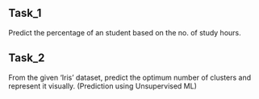## Task_1
Predict the percentage of an student based on the no. of study hours. 

## Task_2
From the given ‘Iris’ dataset, predict the optimum number of clusters and represent it visually. 
(Prediction using Unsupervised ML)
